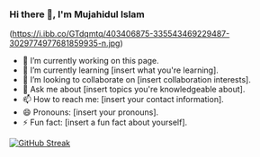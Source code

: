 ### Hi there 👋, I'm Mujahidul Islam

(https://i.ibb.co/GTdqmtq/403406875-335543469229487-3029774977681859935-n.jpg)

- 🔭 I’m currently working on this page.
- 🌱 I’m currently learning [insert what you're learning].
- 👯 I’m looking to collaborate on [insert collaboration interests].
- 💬 Ask me about [insert topics you're knowledgeable about].
- 📫 How to reach me: [insert your contact information].
- 😄 Pronouns: [insert your pronouns].
- ⚡ Fun fact: [insert a fun fact about yourself].


[![GitHub Streak](https://github-readme-streak-stats.herokuapp.com?user=Mujahidul%20Islam&theme=tokyonight&border_radius=4.8&date_format=j%20M%5B%20Y%5D&card_width=505)](https://git.io/streak-stats)

